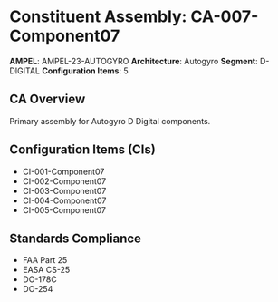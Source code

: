 # Constituent Assembly: CA-007-Component07

**AMPEL**: AMPEL-23-AUTOGYRO
**Architecture**: Autogyro
**Segment**: D-DIGITAL
**Configuration Items**: 5

## CA Overview
Primary assembly for Autogyro D Digital components.

## Configuration Items (CIs)
- CI-001-Component07
- CI-002-Component07
- CI-003-Component07
- CI-004-Component07
- CI-005-Component07

## Standards Compliance
- FAA Part 25
- EASA CS-25
- DO-178C
- DO-254
